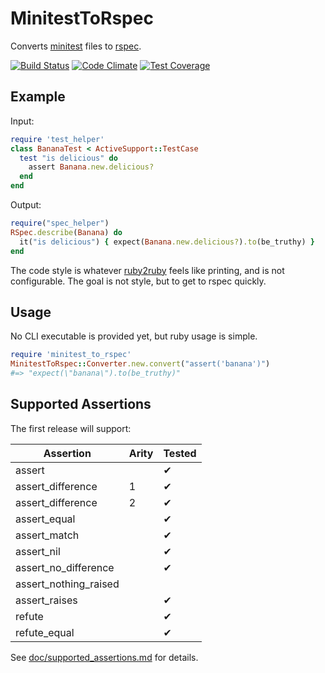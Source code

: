 # MinitestToRspec

Converts [minitest][8] files to [rspec][9].

[![Build Status][1]][2] [![Code Climate][3]][4] [![Test Coverage][7]][4]

Example
-------

Input:

```ruby
require 'test_helper'
class BananaTest < ActiveSupport::TestCase
  test "is delicious" do
    assert Banana.new.delicious?
  end
end
```

Output:

```ruby
require("spec_helper")
RSpec.describe(Banana) do
  it("is delicious") { expect(Banana.new.delicious?).to(be_truthy) }
end
```

The code style is whatever [ruby2ruby][6] feels like printing,
and is not configurable.  The goal is not style, but to get to
rspec quickly.

Usage
-----

No CLI executable is provided yet, but ruby usage is simple.

```ruby
require 'minitest_to_rspec'
MinitestToRspec::Converter.new.convert("assert('banana')")
#=> "expect(\"banana\").to(be_truthy)"
```

Supported Assertions
--------------------

The first release will support:

Assertion              | Arity | Tested
---------------------- | ----- | ------
assert                 |       | ✔
assert_difference      | 1     | ✔
assert_difference      | 2     | ✔
assert_equal           |       | ✔
assert_match           |       | ✔
assert_nil             |       | ✔
assert_no_difference   |       | ✔
assert_nothing_raised  |       |
assert_raises          |       | ✔
refute                 |       | ✔
refute_equal           |       | ✔

See [doc/supported_assertions.md][5] for details.

[1]: https://travis-ci.org/jaredbeck/minitest_to_rspec.svg
[2]: https://travis-ci.org/jaredbeck/minitest_to_rspec
[3]: https://codeclimate.com/github/jaredbeck/minitest_to_rspec/badges/gpa.svg
[4]: https://codeclimate.com/github/jaredbeck/minitest_to_rspec
[5]: https://github.com/jaredbeck/minitest_to_rspec/blob/master/doc/supported_assertions.md
[6]: https://github.com/seattlerb/ruby2ruby
[7]: https://codeclimate.com/github/jaredbeck/minitest_to_rspec/badges/coverage.svg
[8]: https://github.com/jaredbeck/minitest_to_rspec/blob/master/doc/minitest.md
[9]: https://github.com/jaredbeck/minitest_to_rspec/blob/master/doc/rspec.md
